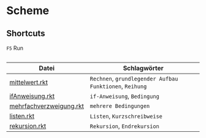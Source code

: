 # Scheme

## Shortcuts
`F5` Run

## 
| Datei | Schlagwörter |
|-------|--------------|
| [mittelwert.rkt](mittelwert.rkt) | `Rechnen`, `grundlegender Aufbau Funktionen`, `Reihung` |
| [ifAnweisung.rkt](ifAnweisung.rkt) | `if-Anweisung`, `Bedingung` |
| [mehrfachverzweigung.rkt](mehrfachverzweigung.rkt) | `mehrere Bedingungen` |
| [listen.rkt](listen.rkt) | `Listen`, `Kurzschreibweise` |
| [rekursion.rkt](rekursion.rkt) | `Rekursion`, `Endrekursion` |
